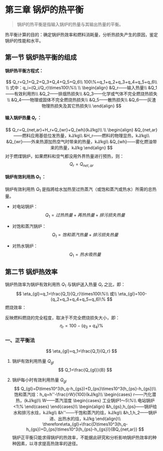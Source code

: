 # 第三章 锅炉的热平衡

> 锅炉的热平衡是指输入锅炉的热量与其输出热量的平衡。

热平衡计算的目的：确定锅炉热效率和燃料消耗量，分析热损失产生的原因，鉴定锅炉的性能和水平。

## 第一节 锅炉热平衡的组成

#### 锅炉热平衡方程式：

$$
Q_r=Q_1+Q_2+Q_3+Q_4+Q_5+Q_6\\
100\%=q_1+q_2+q_3+q_4+q_5+q_6\\
\\
式中：q_i=(Q_i/Q_r)\times100\%\\
\\
\begin{align}
&Q_r——输入热量\\
&Q_1——有效利用热\\
&Q_2——排烟热损失\\
&Q_3——化学或气体不完全燃烧热损失\\
&Q_4——物理或固体不完全燃烧热损失\\
&Q_5——散热损失\\
&Q_6——灰渣物理热损失及其它热损失\\
\end{align}
$$
#### 输入锅炉热量 $Q_r$ ：

$$
Q_r=Q_{net,ar}+H_r+Q_{wr}+Q_{wh}(kJ/kg)\\
\\
\begin{align}
&Q_{net,ar}——燃料应用基低位发热量，kJ/kg\\
&H_r——燃料的物理显热，kJ/kg\\
&Q_{wr}——外来热源加热空气时带来的热量，kJ/kg\\
&Q_{wh}——雾化燃油带来的热量，kJ/kg
\end{align}
$$
对于燃煤锅炉，如果燃料和空气都没用外界热量进行预热，则：
$$
Q_r=Q_{net,ar}
$$
#### 锅炉有效利用热 $Q_1$ ：

锅炉有效利用热 $Q_1$ 是指將给水加热至过热蒸汽（或饱和蒸汽或热水）所需的总热量。

* 对电站锅炉：
  $$
  Q_1=过热热量+再热热量+排污损失热量
  $$

* 对饱和蒸汽锅炉：
  $$
  Q_1=饱和蒸汽热量+排污损失热量
  $$

* 对热水锅炉：
  $$
  Q_1=热水吸热量
  $$

## 第二节 锅炉热效率

锅炉热效率为锅炉有效利用热 $Q_1$ 与锅炉送入热量 $Q_r$ 之比，即：
$$
\eta_{gl}=q_1=\frac{Q_1}{Q_r}\times100\%\\
或\\
\eta_{gl}=100-(q_2+q_3+q_4+q_5+q_6)\%
$$
燃烧效率：

反映燃料燃烧的完全程度，取决于不完全燃烧损失大小，即：
$$
\eta_r=100-(q_3+q_4)\%
$$

### 一、正平衡法

$$
\eta_{gl}=q_1=\frac{Q_1}{Q_r}
$$

1. 锅炉有效利用热量 $Q_{gl}$ 
   $$
   Q_1=\frac{Q_{gl}}{B}
   $$

2. 锅炉每小时有效利用热量 $Q_{gl}$ 
   $$
   Q_{gl}=D\times10^3(h_q-h_{gs})+D_{ps}\times10^3(h_{ps}-h_{gs})\\
   饱和蒸汽焓：h_q=h''-\frac{rW}{100}(kJ/kg)\\
   \begin{cases}
   r——汽化潜热，(kJ/kg)\\
   W——蒸汽湿度
   \begin{cases}
   工业锅炉1～5\%\\
   电站锅炉<1\%
   \end{cases}
   \end{cases}\\
   \begin{align}
   &h_{gs},h_{ps}——锅炉给水和排污水焓，kJ/kg\\
   &h''——干饱和蒸汽的焓，kJ/kg\\
   &h_1,h_2——锅炉进、出热水的焓，kJ/kg
   \end{align}\\
   \therefore\eta_{gl}=\frac{D\times10^3(h_q-h_{gs})+D_{ps}\times10^3(h_{ps}-h_{gs})}{BQ_{net,ar}}
   $$
   锅炉正平衡只能求得锅炉的热效率，不能据此研究和分析影响锅炉热效率的种种因素，以寻求提高热效率的途径。